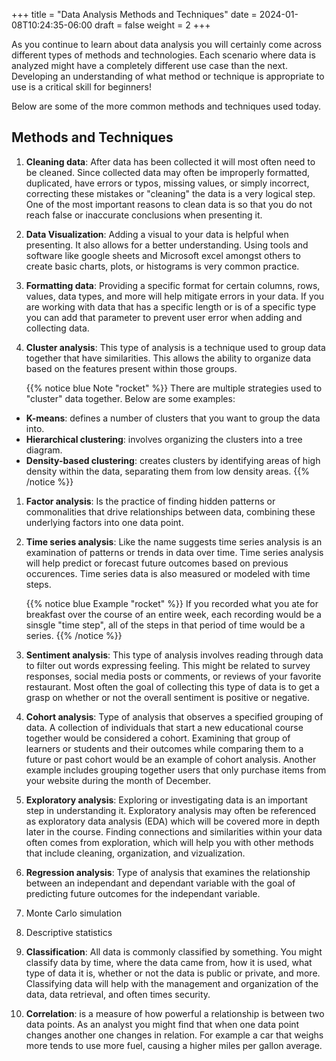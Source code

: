 +++
title = "Data Analysis Methods and Techniques"
date = 2024-01-08T10:24:35-06:00
draft = false
weight = 2
+++

As you continue to learn about data analysis you will certainly come across different types of methods and technologies. Each scenario where data is analyzed might have a completely different use case than the next. Developing an understanding of what method or technique is appropriate to use is a critical skill for beginners!

Below are some of the more common methods and techniques used today.

## Methods and Techniques

1. **Cleaning data**: After data has been collected it will most often need to be cleaned. Since collected data may often be improperly formatted, duplicated, have errors or typos, missing values, or simply incorrect, correcting these mistakes or "cleaning" the data is a very logical step. One of the most important reasons to clean data is so that you do not reach false or inaccurate conclusions when presenting it.
1. **Data Visualization**: Adding a visual to your data is helpful when presenting. It also allows for a better understanding. Using tools and software like google sheets and Microsoft excel amongst others to create basic charts, plots, or histograms is very common practice.
1. **Formatting data**: Providing a specific format for certain columns, rows, values, data types, and more will help mitigate errors in your data. If you are working with data that has a specific length or is of a specific type you can add that parameter to prevent user error when adding and collecting data.
1. **Cluster analysis**: This type of analysis is a technique used to group data together that have similarities. This allows the ability to organize data based on the features present within those groups.

    {{% notice blue Note "rocket" %}}
There are multiple strategies used to "cluster" data together. Below are some examples:
- **K-means**: defines a number of clusters that you want to group the data into.
- **Hierarchical clustering**: involves organizing the clusters into a tree diagram.
- **Density-based clustering**: creates clusters by identifying areas of high density within the data, separating them from low density areas.
    {{% /notice %}}

1. **Factor analysis**: Is the practice of finding hidden patterns or commonalities that drive relationships between data, combining these underlying factors into one data point.
1. **Time series analysis**: Like the name suggests time series analysis is an examination of patterns or trends in data over time. Time series analysis will help predict or forecast future outcomes based on previous occurences. Time series data is also measured or modeled with time steps.

    {{% notice blue Example "rocket" %}}
If you recorded what you ate for breakfast over the course of an entire week, each recording would be a sinsgle "time step", all of the steps in that period of time would be a series.
    {{% /notice %}}

1. **Sentiment analysis**: This type of analysis involves reading through data to filter out words expressing feeling. This might be related to survey responses, social media posts or comments, or reviews of your favorite restaurant. Most often the goal of collecting this type of data is to get a grasp on whether or not the overall sentiment is positive or negative.
1. **Cohort analysis**: Type of analysis that observes a specified grouping of data. A collection of individuals that start a new educational course together would be considered a cohort. Examining that group of learners or students and their outcomes while comparing them to a future or past cohort would be an example of cohort analysis. Another example includes grouping together users that only purchase items from your website during the month of December.
1. **Exploratory analysis**: Exploring or investigating data is an important step in understanding it. Exploratory analysis may often be referenced as exploratory data analysis (EDA) which will be covered more in depth later in the course. Finding connections and similarities within your data often comes from exploration, which will help you with other methods that include cleaning, organization, and vizualization.
1. **Regression analysis**: Type of analysis that examines the relationship between an independant and dependant variable with the goal of predicting future outcomes for the independant variable.
1. Monte Carlo simulation
1. Descriptive statistics
1. **Classification**: All data is commonly classified by something. You might classify data by time, where the data came from, how it is used, what type of data it is, whether or not the data is public or private, and more. Classifying data will help with the management and organization of the data, data retrieval, and often times security.
1. **Correlation**: is a measure of how powerful a relationship is between two data points. As an analyst you might find that when one data point changes another one changes in relation. For example a car that weighs more tends to use more fuel, causing a higher miles per gallon average.
